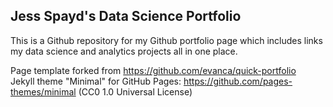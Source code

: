 ## Jess Spayd's Data Science Portfolio

This is a Github repository for my Github portfolio page which includes links my data science and analytics projects all in one place.

Page template forked from https://github.com/evanca/quick-portfolio <br>
Jekyll theme "Minimal" for GitHub Pages: https://github.com/pages-themes/minimal (CC0 1.0 Universal License)
